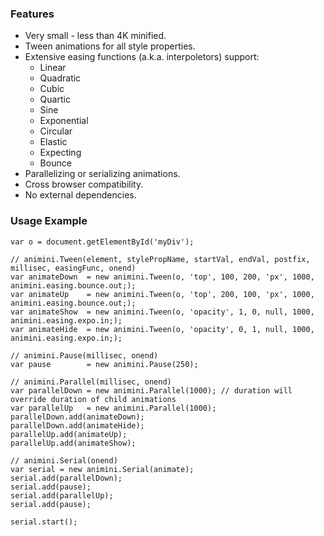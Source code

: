 ### Features

* Very small - less than 4K minified.
* Tween animations for all style properties.
* Extensive easing functions (a.k.a. interpoletors) support:
	* Linear
	* Quadratic
	* Cubic
	* Quartic
	* Sine
	* Exponential
	* Circular
	* Elastic
	* Expecting
	* Bounce
* Parallelizing or serializing animations.
* Cross browser compatibility.
* No external dependencies.


### Usage Example

	var o = document.getElementById('myDiv');
	
	// animini.Tween(element, stylePropName, startVal, endVal, postfix, millisec, easingFunc, onend)
	var animateDown  = new animini.Tween(o, 'top', 100, 200, 'px', 1000, animini.easing.bounce.out;);
	var animateUp    = new animini.Tween(o, 'top', 200, 100, 'px', 1000, animini.easing.bounce.out;);
	var animateShow  = new animini.Tween(o, 'opacity', 1, 0, null, 1000, animini.easing.expo.in;);
	var animateHide  = new animini.Tween(o, 'opacity', 0, 1, null, 1000, animini.easing.expo.in;);
	
	// animini.Pause(millisec, onend)
	var pause        = new animini.Pause(250);
	
	// animini.Parallel(millisec, onend)
	var parallelDown = new animini.Parallel(1000); // duration will override duration of child animations
	var parallelUp   = new animini.Parallel(1000);
	parallelDown.add(animateDown);
	parallelDown.add(animateHide);
	parallelUp.add(animateUp);
	parallelUp.add(animateShow);
	
	// animini.Serial(onend)
	var serial = new animini.Serial(animate);
	serial.add(parallelDown);
	serial.add(pause);
	serial.add(parallelUp);
	serial.add(pause);
	
	serial.start();
